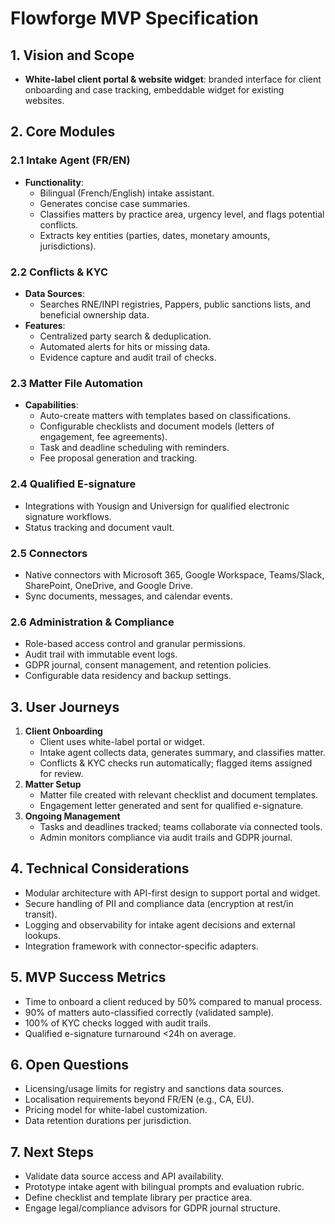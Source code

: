 # Flowforge MVP Specification

## 1. Vision and Scope
- **White-label client portal & website widget**: branded interface for client onboarding and case tracking, embeddable widget for existing websites.

## 2. Core Modules

### 2.1 Intake Agent (FR/EN)
- **Functionality**:
  - Bilingual (French/English) intake assistant.
  - Generates concise case summaries.
  - Classifies matters by practice area, urgency level, and flags potential conflicts.
  - Extracts key entities (parties, dates, monetary amounts, jurisdictions).

### 2.2 Conflicts & KYC
- **Data Sources**:
  - Searches RNE/INPI registries, Pappers, public sanctions lists, and beneficial ownership data.
- **Features**:
  - Centralized party search & deduplication.
  - Automated alerts for hits or missing data.
  - Evidence capture and audit trail of checks.

### 2.3 Matter File Automation
- **Capabilities**:
  - Auto-create matters with templates based on classifications.
  - Configurable checklists and document models (letters of engagement, fee agreements).
  - Task and deadline scheduling with reminders.
  - Fee proposal generation and tracking.

### 2.4 Qualified E-signature
- Integrations with Yousign and Universign for qualified electronic signature workflows.
- Status tracking and document vault.

### 2.5 Connectors
- Native connectors with Microsoft 365, Google Workspace, Teams/Slack, SharePoint, OneDrive, and Google Drive.
- Sync documents, messages, and calendar events.

### 2.6 Administration & Compliance
- Role-based access control and granular permissions.
- Audit trail with immutable event logs.
- GDPR journal, consent management, and retention policies.
- Configurable data residency and backup settings.

## 3. User Journeys
1. **Client Onboarding**
   - Client uses white-label portal or widget.
   - Intake agent collects data, generates summary, and classifies matter.
   - Conflicts & KYC checks run automatically; flagged items assigned for review.
2. **Matter Setup**
   - Matter file created with relevant checklist and document templates.
   - Engagement letter generated and sent for qualified e-signature.
3. **Ongoing Management**
   - Tasks and deadlines tracked; teams collaborate via connected tools.
   - Admin monitors compliance via audit trails and GDPR journal.

## 4. Technical Considerations
- Modular architecture with API-first design to support portal and widget.
- Secure handling of PII and compliance data (encryption at rest/in transit).
- Logging and observability for intake agent decisions and external lookups.
- Integration framework with connector-specific adapters.

## 5. MVP Success Metrics
- Time to onboard a client reduced by 50% compared to manual process.
- 90% of matters auto-classified correctly (validated sample).
- 100% of KYC checks logged with audit trails.
- Qualified e-signature turnaround <24h on average.

## 6. Open Questions
- Licensing/usage limits for registry and sanctions data sources.
- Localisation requirements beyond FR/EN (e.g., CA, EU).
- Pricing model for white-label customization.
- Data retention durations per jurisdiction.

## 7. Next Steps
- Validate data source access and API availability.
- Prototype intake agent with bilingual prompts and evaluation rubric.
- Define checklist and template library per practice area.
- Engage legal/compliance advisors for GDPR journal structure.

